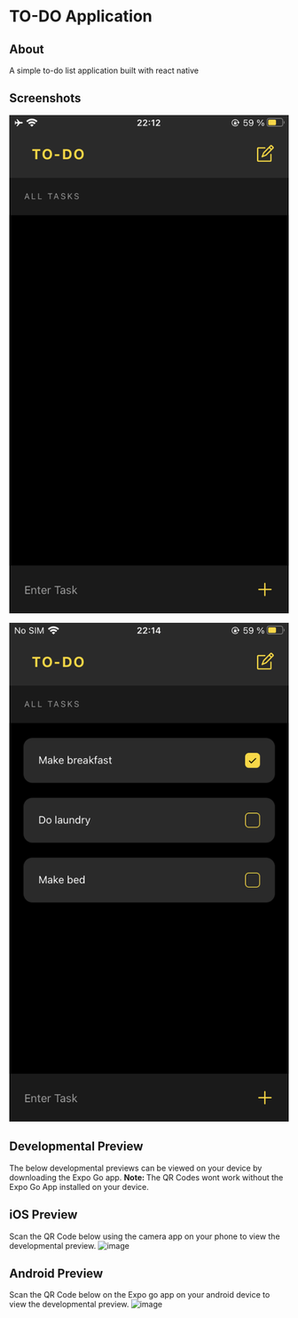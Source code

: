 ﻿# TO-DO Application
 ## About
 A simple to-do list application built with react native
 
 ## Screenshots
 <p align = "center"><img src = "Screenshots/todo1.PNG"/></p>
 <p align = "center"><img src = "Screenshots/todo2.PNG"/></p>
 
 ## Developmental Preview
 The below developmental previews can be viewed on your device by downloading the Expo Go app. <strong>Note: </strong> The QR Codes wont work without the Expo Go App installed on your device.
 
 ## iOS Preview
 Scan the QR Code below using the camera app on your phone to view the developmental preview.
![image](https://github.com/Gblnn/todo-app-react_native/assets/122973682/3b433c98-28f6-4b69-a1d4-18126028b6a8)

 ## Android Preview
 Scan the QR Code below on the Expo go app on your android device to view the developmental preview.
![image](https://github.com/Gblnn/todo-app-react_native/assets/122973682/8e47a340-a40c-470a-813d-66ccb342c770)



